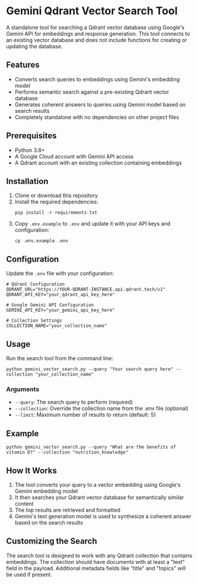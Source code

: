 # Gemini Qdrant Vector Search Tool

A standalone tool for searching a Qdrant vector database using Google's Gemini API for embeddings and response generation. This tool connects to an existing vector database and does not include functions for creating or updating the database.

## Features

- Converts search queries to embeddings using Gemini's embedding model
- Performs semantic search against a pre-existing Qdrant vector database
- Generates coherent answers to queries using Gemini model based on search results
- Completely standalone with no dependencies on other project files

## Prerequisites

- Python 3.8+
- A Google Cloud account with Gemini API access
- A Qdrant account with an existing collection containing embeddings

## Installation

1. Clone or download this repository
2. Install the required dependencies:
   ```
   pip install -r requirements.txt
   ```
3. Copy `.env.example` to `.env` and update it with your API keys and configuration:
   ```
   cp .env.example .env
   ```

## Configuration

Update the `.env` file with your configuration:

```
# Qdrant Configuration
QDRANT_URL="https://YOUR-QDRANT-INSTANCE.api.qdrant.tech/v1"
QDRANT_API_KEY="your_qdrant_api_key_here"

# Google Gemini API Configuration
GEMINI_API_KEY="your_gemini_api_key_here"

# Collection Settings
COLLECTION_NAME="your_collection_name"
```

## Usage

Run the search tool from the command line:

```
python gemini_vector_search.py --query "Your search query here" --collection "your_collection_name"
```

### Arguments

- `--query`: The search query to perform (required)
- `--collection`: Override the collection name from the .env file (optional)
- `--limit`: Maximum number of results to return (default: 5)

## Example

```
python gemini_vector_search.py --query "What are the benefits of vitamin D?" --collection "nutrition_knowledge"
```

## How It Works

1. The tool converts your query to a vector embedding using Google's Gemini embedding model
2. It then searches your Qdrant vector database for semantically similar content
3. The top results are retrieved and formatted
4. Gemini's text generation model is used to synthesize a coherent answer based on the search results

## Customizing the Search

The search tool is designed to work with any Qdrant collection that contains embeddings. The collection should have documents with at least a "text" field in the payload. Additional metadata fields like "title" and "topics" will be used if present. 